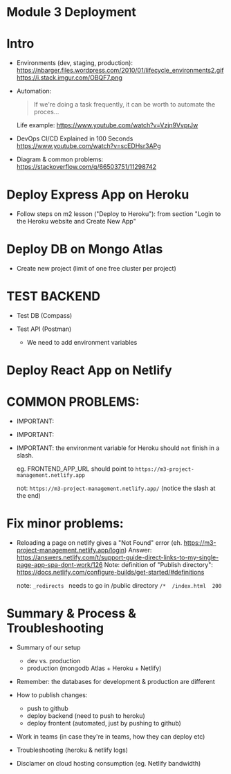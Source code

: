 

# Module 3 Deployment

<!--

- Time: 6-8h +

- Make sure we do that 3 DAYS BEFORE final presentation,

- Previos day:
  - it is important that we are all present (otherwise you'll need to do with recording)
  - ask students to prepare passwords for Heroku & Mongo Atlas

- Start in the morning

- Difficult & challenging
  -- IT IS IMPORTANT THAT WE ALL FOLLOW THE SAME STEPS
     -- Why: otherwise we will all have different configuration & different errors
  -- Please to follow carefully all steps
  -- Pay 200% attention
  -- Don't try to go one step ahead.
  -- Copy the names of variables (don't type them)


@todo: create slides to put everything very clear for students


Slides CORS: 
https://docs.google.com/presentation/d/1ccck25g9VXNxWA-GaXquyczZD2VnfD9Zx9lKKgFD2dk/edit?usp=sharing



Notes from Karina:
https://docs.google.com/document/d/16gK6fgwJNGGNyx3Oa9GV40IxHq3RvahjoiBNZFg4Vek/edit?usp=sharing

-->


# Intro


- Environments (dev, staging, production):
  https://nbarger.files.wordpress.com/2010/01/lifecycle_environments2.gif
  https://i.stack.imgur.com/OBQF7.png


- Automation:

  > If we're doing a task frequently, it can be worth to automate the proces...

  Life example: https://www.youtube.com/watch?v=Vzjn9VvprJw



- DevOps CI/CD Explained in 100 Seconds
https://www.youtube.com/watch?v=scEDHsr3APg





- Diagram & common problems: https://stackoverflow.com/q/66503751/11298742





# Deploy Express App on Heroku

- Follow steps on m2 lesson ("Deploy to Heroku"): from section "Login to the Heroku website and Create New App"


# Deploy DB on Mongo Atlas


- Create new project (limit of one free cluster per project)



# TEST BACKEND

- Test DB (Compass)

- Test API (Postman)
  - We need to add environment variables


# Deploy React App on Netlify



# COMMON PROBLEMS:


- IMPORTANT:
- IMPORTANT:
- IMPORTANT: the environment variable for Heroku should `not` finish in a slash.

    eg.  FRONTEND_APP_URL should point to `https://m3-project-management.netlify.app`

    not: `https://m3-project-management.netlify.app/` (notice the slash at the end)





# Fix minor problems:

- Reloading a page on netlify gives a "Not Found" error (eh. https://m3-project-management.netlify.app/login)
  Answer: https://answers.netlify.com/t/support-guide-direct-links-to-my-single-page-app-spa-dont-work/126
  Note: definition of "Publish directory": https://docs.netlify.com/configure-builds/get-started/#definitions


  note: `_redirects ` needs to go in /public directory
  `/*  /index.html  200`



# Summary & Process & Troubleshooting


- Summary of our setup
  - dev vs. production
  - production (mongodb Atlas + Heroku + Netlify)

- Remember: the databases for development & production are different

- How to publish changes:
  - push to github
  - deploy backend (need to push to heroku)
  - deploy frontent (automated, just by pushing to github)

- Work in teams (in case they're in teams, how they can deploy etc)

- Troubleshooting (heroku & netlify logs)

- Disclamer on cloud hosting consumption (eg. Netlify bandwidth)


